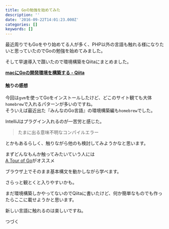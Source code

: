 ```yaml
---
title: Goの勉強を始めてみた
description: ''
date: '2016-09-22T14:01:23.000Z'
categories: []
keywords: []
---
```


最近周りでもGoをやり始めてる人が多く、PHP以外の言語も触れる様になりたいと思っていたのでGoの勉強を始めてみました。

そして早速導入で躓いたので環境構築をQiitaにまとめました。

[**macにGoの開発環境を構築する - Qiita**](https://qiita.com/suy0n9/items/1a7c4a062d4dd8763fc4)

#### 触りの感想

今回は`gvm`を使ってGoをインストールしたけど、どこのサイト観ても大体`homebrew`で入れるパターンが多いのですね。  
そういえば最近出た『みんなのGo言語』の環境構築編も`homebrew`でした。

IntelliJはプラグイン入れるのが一苦労と感じた。

> たまに出る意味不明なコンパイルエラー

とかもあるらしく、触りながら他のも検討してみようかなと思います。

まずどんなもんか触ってみたいていう人には  
[A Tour of Go](https://go-tour-jp.appspot.com/)がオススメ  
  
ブラウザ上でそのまま基本構文を動かしながら学べます。  
  
さらっと観とくと入りやすいかも。

まだ環境構築しかやってないのでQiitaに書いたけど、何か簡単なものでも作ったらここに載せようかと思います。

新しい言語に触れるのは楽しいですね。

つづく
